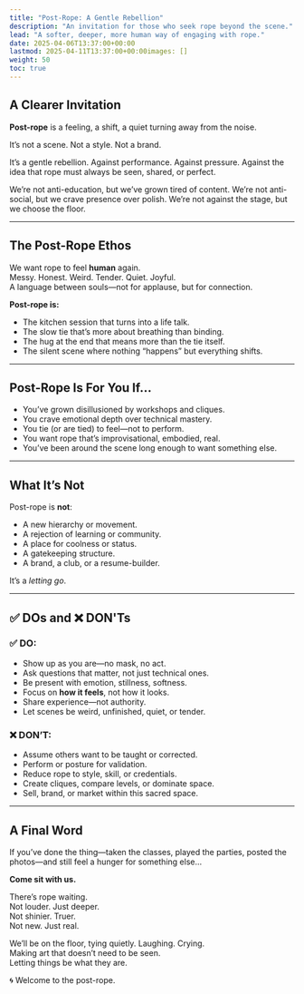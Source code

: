 ```yaml
---
title: "Post-Rope: A Gentle Rebellion"
description: "An invitation for those who seek rope beyond the scene."
lead: "A softer, deeper, more human way of engaging with rope."
date: 2025-04-06T13:37:00+00:00
lastmod: 2025-04-11T13:37:00+00:00images: []
weight: 50
toc: true
---
```


## A Clearer Invitation

**Post-rope** is a feeling, a shift, a quiet turning away from the noise.

It’s not a scene. Not a style. Not a brand.

It’s a gentle rebellion. Against performance. Against pressure. Against the idea that rope must always be seen, shared, or perfect.

We’re not anti-education, but we’ve grown tired of content.
We’re not anti-social, but we crave presence over polish.
We’re not against the stage, but we choose the floor.

---

## The Post-Rope Ethos

We want rope to feel **human** again.  
Messy. Honest. Weird. Tender. Quiet. Joyful.  
A language between souls—not for applause, but for connection.

**Post-rope is:**
- The kitchen session that turns into a life talk.
- The slow tie that’s more about breathing than binding.
- The hug at the end that means more than the tie itself.
- The silent scene where nothing “happens” but everything shifts.

---

## Post-Rope Is For You If...

- You’ve grown disillusioned by workshops and cliques.
- You crave emotional depth over technical mastery.
- You tie (or are tied) to feel—not to perform.
- You want rope that’s improvisational, embodied, real.
- You’ve been around the scene long enough to want something else.

---

## What It’s Not

Post-rope is **not**:
- A new hierarchy or movement.
- A rejection of learning or community.
- A place for coolness or status.
- A gatekeeping structure.
- A brand, a club, or a resume-builder.

It’s a *letting go*.

---

## ✅ DOs and ❌ DON'Ts

### ✅ DO:
- Show up as you are—no mask, no act.
- Ask questions that matter, not just technical ones.
- Be present with emotion, stillness, softness.
- Focus on **how it feels**, not how it looks.
- Share experience—not authority.
- Let scenes be weird, unfinished, quiet, or tender.

### ❌ DON’T:
- Assume others want to be taught or corrected.
- Perform or posture for validation.
- Reduce rope to style, skill, or credentials.
- Create cliques, compare levels, or dominate space.
- Sell, brand, or market within this sacred space.

---

## A Final Word

If you’ve done the thing—taken the classes, played the parties, posted the photos—and still feel a hunger for something else…

**Come sit with us.**

There’s rope waiting.  
Not louder. Just deeper.  
Not shinier. Truer.  
Not new. Just real.

We’ll be on the floor, tying quietly. Laughing. Crying.  
Making art that doesn’t need to be seen.  
Letting things be what they are.

🌀 Welcome to the post-rope.

